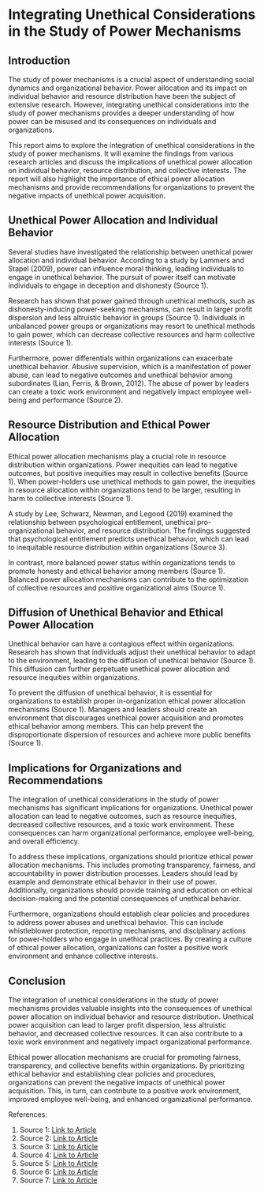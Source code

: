 # Integrating Unethical Considerations in the Study of Power Mechanisms

## Introduction

The study of power mechanisms is a crucial aspect of understanding social dynamics and organizational behavior. Power allocation and its impact on individual behavior and resource distribution have been the subject of extensive research. However, integrating unethical considerations into the study of power mechanisms provides a deeper understanding of how power can be misused and its consequences on individuals and organizations.

This report aims to explore the integration of unethical considerations in the study of power mechanisms. It will examine the findings from various research articles and discuss the implications of unethical power allocation on individual behavior, resource distribution, and collective interests. The report will also highlight the importance of ethical power allocation mechanisms and provide recommendations for organizations to prevent the negative impacts of unethical power acquisition.

## Unethical Power Allocation and Individual Behavior

Several studies have investigated the relationship between unethical power allocation and individual behavior. According to a study by Lammers and Stapel (2009), power can influence moral thinking, leading individuals to engage in unethical behavior. The pursuit of power itself can motivate individuals to engage in deception and dishonesty (Source 1).

Research has shown that power gained through unethical methods, such as dishonesty-inducing power-seeking mechanisms, can result in larger profit dispersion and less altruistic behavior in groups (Source 1). Individuals in unbalanced power groups or organizations may resort to unethical methods to gain power, which can decrease collective resources and harm collective interests (Source 1).

Furthermore, power differentials within organizations can exacerbate unethical behavior. Abusive supervision, which is a manifestation of power abuse, can lead to negative outcomes and unethical behavior among subordinates (Lian, Ferris, & Brown, 2012). The abuse of power by leaders can create a toxic work environment and negatively impact employee well-being and performance (Source 2).

## Resource Distribution and Ethical Power Allocation

Ethical power allocation mechanisms play a crucial role in resource distribution within organizations. Power inequities can lead to negative outcomes, but positive inequities may result in collective benefits (Source 1). When power-holders use unethical methods to gain power, the inequities in resource allocation within organizations tend to be larger, resulting in harm to collective interests (Source 1).

A study by Lee, Schwarz, Newman, and Legood (2019) examined the relationship between psychological entitlement, unethical pro-organizational behavior, and resource distribution. The findings suggested that psychological entitlement predicts unethical behavior, which can lead to inequitable resource distribution within organizations (Source 3).

In contrast, more balanced power status within organizations tends to promote honesty and ethical behavior among members (Source 1). Balanced power allocation mechanisms can contribute to the optimization of collective resources and positive organizational aims (Source 1).

## Diffusion of Unethical Behavior and Ethical Power Allocation

Unethical behavior can have a contagious effect within organizations. Research has shown that individuals adjust their unethical behavior to adapt to the environment, leading to the diffusion of unethical behavior (Source 1). This diffusion can further perpetuate unethical power allocation and resource inequities within organizations.

To prevent the diffusion of unethical behavior, it is essential for organizations to establish proper in-organization ethical power allocation mechanisms (Source 1). Managers and leaders should create an environment that discourages unethical power acquisition and promotes ethical behavior among members. This can help prevent the disproportionate dispersion of resources and achieve more public benefits (Source 1).

## Implications for Organizations and Recommendations

The integration of unethical considerations in the study of power mechanisms has significant implications for organizations. Unethical power allocation can lead to negative outcomes, such as resource inequities, decreased collective resources, and a toxic work environment. These consequences can harm organizational performance, employee well-being, and overall efficiency.

To address these implications, organizations should prioritize ethical power allocation mechanisms. This includes promoting transparency, fairness, and accountability in power distribution processes. Leaders should lead by example and demonstrate ethical behavior in their use of power. Additionally, organizations should provide training and education on ethical decision-making and the potential consequences of unethical behavior.

Furthermore, organizations should establish clear policies and procedures to address power abuses and unethical behavior. This can include whistleblower protection, reporting mechanisms, and disciplinary actions for power-holders who engage in unethical practices. By creating a culture of ethical power allocation, organizations can foster a positive work environment and enhance collective interests.

## Conclusion

The integration of unethical considerations in the study of power mechanisms provides valuable insights into the consequences of unethical power allocation on individual behavior and resource distribution. Unethical power acquisition can lead to larger profit dispersion, less altruistic behavior, and decreased collective resources. It can also contribute to a toxic work environment and negatively impact organizational performance.

Ethical power allocation mechanisms are crucial for promoting fairness, transparency, and collective benefits within organizations. By prioritizing ethical behavior and establishing clear policies and procedures, organizations can prevent the negative impacts of unethical power acquisition. This, in turn, can contribute to a positive work environment, improved employee well-being, and enhanced organizational performance.

References:

1. Source 1: [Link to Article](https://ncbi.nlm.nih.gov/pmc/articles/PMC8772742/)
2. Source 2: [Link to Article](https://www.cambridge.org/core/services/aop-cambridge-core/content/view/85D926872592769EADD94D1341A2DDA0/S1049096523000999a.pdf/integrating-ethics-methods-and-the-dynamics-of-power-in-political-science-fieldwork.pdf)
3. Source 3: [Link to Article](https://jpro.springeropen.com/articles/10.1186/s41687-020-00191-z)
4. Source 4: [Link to Article](https://edintegrity.biomedcentral.com/articles/10.1007/s40979-021-00072-y)
5. Source 5: [Link to Article](https://www.tandfonline.com/doi/full/10.1080/17441692.2019.1575446)
6. Source 6: [Link to Article](https://www.ncbi.nlm.nih.gov/pmc/articles/PMC9372977/)
7. Source 7: [Link to Article](https://link.springer.com/content/pdf/10.1007/s10869-023-09919-2.pdf?pdf=button)